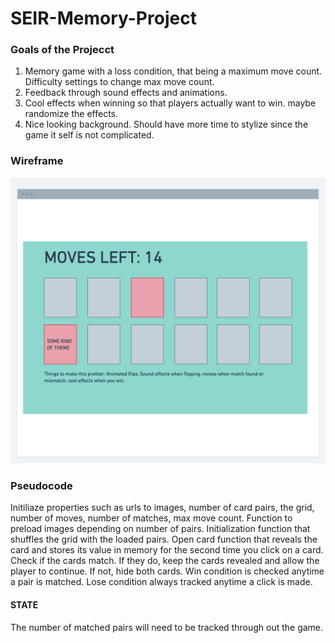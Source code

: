 # SEIR-Memory-Project
### Goals of the Projecct
1. Memory game with a loss condition, that being a maximum move count. Difficulty settings to change max move count.
2. Feedback through sound effects and animations.
3. Cool effects when winning so that players actually want to win. maybe randomize the effects.
4. Nice looking background. Should have more time to stylize since the game it self is not complicated.
### Wireframe
![image](https://github.com/sapalombo21/SEIR-Memory-Project/blob/main/wireframe.png)
### Pseudocode
Initiliaze properties such as urls to images, number of card pairs, the grid, number of moves, number of matches, max move count.
Function to preload images depending on number of pairs.
Initialization function that shuffles the grid with the loaded pairs. 
Open card function that reveals the card and stores its value in memory for the second time you click on a card.
Check if the cards match. If they do, keep the cards revealed and allow the player to continue. If not, hide both cards.
Win condition is checked anytime a pair is matched. Lose condition always tracked anytime a click is made.
#### STATE
The number of matched pairs will need to be tracked through out the game.
